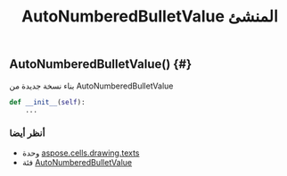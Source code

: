 ﻿---
title: AutoNumberedBulletValue المنشئ
second_title: Aspose.Cells for Python via .NET API المراجع
description:
type: docs
weight: 10
url: /ar/python-net/aspose.cells.drawing.texts/autonumberedbulletvalue/__init__/
is_root: false
---
##  AutoNumberedBulletValue() {#}
بناء نسخة جديدة من AutoNumberedBulletValue



```python
def __init__(self):
    ...
```





###  أنظر أيضا
* وحدة [aspose.cells.drawing.texts](../../)
* فئة [AutoNumberedBulletValue](/cells/ar/python-net/aspose.cells.drawing.texts/autonumberedbulletvalue)
